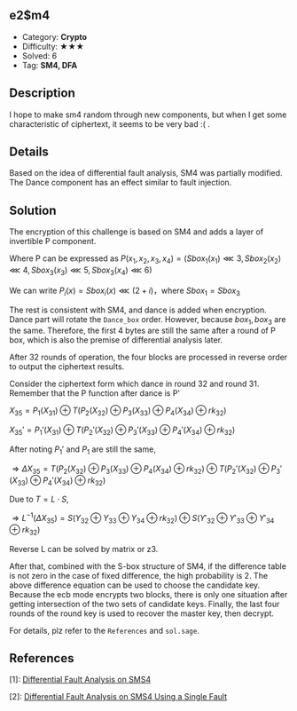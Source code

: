 ## e2$m4

+ Category: **Crypto**
+ Difficulty: ★★★
+ Solved: 6
+ Tag: **SM4, DFA**

## Description

I hope to make sm4 random through new components, but when I get some characteristic of ciphertext, it seems to be very bad :( .

## Details

Based on the idea of differential fault analysis, SM4 was partially modified. The Dance component has an effect similar to fault injection.

## Solution

The encryption of this challenge is based on SM4 and adds a layer of invertible P component. 

Where P can be expressed as $P(x_1, x_2, x_3,x_4)=(Sbox_1(x_1)\lll3,Sbox_2(x_2)\lll4,Sbox_3(x_3)\lll5,Sbox_3(x_4)\lll6)$

We can write $P_i(x)=Sbox_i(x)\lll(2+i)$，where $Sbox_1=Sbox_3$

The rest is consistent with SM4, and dance is added when encryption. Dance part will rotate the `Dance_box` order. However, because $box_1,box_3$ are the same. Therefore, the first 4 bytes are still the same after a round of P box, which is also the premise of differential analysis later.

After 32 rounds of operation, the four blocks are processed in reverse order to output the ciphertext results.

Consider the ciphertext form which dance in round 32 and round 31. Remember that the P function after dance is P'

$X_{35}=P_1(X_{31})\oplus T(P_2(X_{32})\oplus P_3(X_{33})\oplus P_4(X_{34})\oplus rk_{32})$

$X_{35}'=P_1'(X_{31})\oplus T(P_2'(X_{32})\oplus P_3'(X_{33})\oplus P_4'(X_{34})\oplus rk_{32})$

After noting $P_1'$ and $P_1$ are still the same,

$\Rightarrow \Delta X_{35}=T(P_2(X_{32})\oplus P_3(X_{33})\oplus P_4(X_{34})\oplus rk_{32})\oplus T(P_2'(X_{32})\oplus P_3'(X_{33})\oplus P_4'(X_{34})\oplus rk_{32})$

Due to $T=L\cdot S$,

$\Rightarrow L^{-1}(\Delta X_{35})=S(Y_{32}\oplus Y_{33}\oplus Y_{34}\oplus rk_{32})\oplus S(Y'_{32}\oplus Y'_{33}\oplus Y'_{34}\oplus rk_{32})$

Reverse L can be solved by matrix or z3.

After that, combined with the S-box structure of SM4, if the difference table is not zero in the case of fixed difference, the high probability is 2. The above difference equation can be used to choose the candidate key. Because the ecb mode encrypts two blocks, there is only one situation after getting intersection of the two sets of candidate keys. Finally, the last four rounds of the round key is used to recover the master key, then decrypt.

For details, plz refer to the `References` and `sol.sage`.

## References

\[1]: [Differential Fault Analysis on SMS4](http://cjc.ict.ac.cn/eng/qwjse/view.asp?id=2132)

\[2]: [Differential Fault Analysis on SMS4 Using a Single Fault](https://eprint.iacr.org/2010/063.pdf)